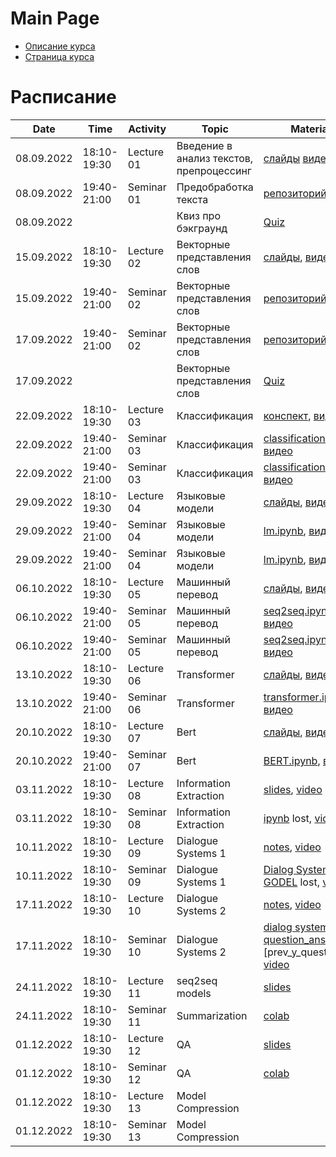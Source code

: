 # Main Page

* [Описание курса](course_description.md)
* [Страница курса](https://karpovilia.github.io/NLP2022/readme/)

# Расписание
|Date|Time|Activity|Topic|Materials|Group|
|----|----|--------|-----|---------|-----|
| 08.09.2022 | 18:10-19:30 | Lecture 01 | Введение в анализ текстов, препроцессинг |  [слайды](https://github.com/karpovilia/NLP2022/raw/main/Week%2001%20-%20Introduction/01-intro.pdf) [видео](https://youtu.be/97woeNchw6E) | 1,2 |
| 08.09.2022 | 19:40-21:00 | Seminar 01 | Предобработка текста | [репозиторий](https://github.com/karpovilia/NLP2022/tree/main/Seminar%2001%20-%20Introduction), [видео](https://youtu.be/aXITGSdUPA0)| 1,2 |
| 08.09.2022 |             |           | Квиз про бэкграунд| [Quiz](https://docs.google.com/forms/d/e/1FAIpQLScGvDEJ15Le7B-Ti7LRIx9t7FfSwCaDh-j_n33zXfWuSZ-q1Q/viewform) | 1,2 |
| 15.09.2022 | 18:10-19:30 | Lecture 02 | Векторные представления слов | [слайды](https://github.com/karpovilia/NLP2022/raw/main/Week%2002%20-%20Word%20Embeddings/02-WordEmbeddings.pdf), [видео](https://youtu.be/8TPcAxMlfTs) | 1,2 |
| 15.09.2022 | 19:40-21:00 | Seminar 02 | Векторные представления слов | [репозиторий](https://github.com/karpovilia/NLP2022/tree/main/Seminar%2002%20-%20Word%20Embeddings), [видео](https://youtu.be/T4WrD69eUGY) | 1,2 |
| 17.09.2022 | 19:40-21:00 | Seminar 02 | Векторные представления слов | [репозиторий](https://github.com/karpovilia/NLP2022/tree/main/Seminar%2002%20-%20Word%20Embeddings), [видео](https://youtu.be/0PJDoVwB-Ng) | 1,2 |
| 17.09.2022 | |  | Векторные представления слов | [Quiz](https://forms.gle/9Yo9pdWJ2mAkQ2Po8) | 1,2 |
| 22.09.2022 | 18:10-19:30 | Lecture 03 | Классификация| [конспект](https://artemova.notion.site/d4ee7823399c47de9ebd6f2cb15cdb73), [видео](https://youtu.be/5giGop-UADU)| 1,2 |
| 22.09.2022 | 19:40-21:00 | Seminar 03 | Классификация | [classification.ipynb](https://colab.research.google.com/drive/1m1a4_JEhe55IKxrwxeAXvTi1WUclTi3q?usp=sharing), [видео](https://youtu.be/j-9p0ENvEEQ) | 1,2 |
| 22.09.2022 | 19:40-21:00 | Seminar 03 | Классификация | [classification.ipynb](https://colab.research.google.com/drive/1m1a4_JEhe55IKxrwxeAXvTi1WUclTi3q?usp=sharing), [видео](https://youtu.be/Y8kZfdu1MDQ) | 1,2 |
| 29.09.2022 | 18:10-19:30 | Lecture 04 | Языковые модели | [слайды](https://docs.google.com/presentation/d/1Xgxa1zapby5tN79xJM4A43yF_Ua9urlRTcqviv2G9Cc/edit?usp=sharing), [видео](https://youtu.be/kwK4pInW6tM)| 1,2 |
| 29.09.2022 | 19:40-21:00 | Seminar 04 | Языковые модели | [lm.ipynb](https://colab.research.google.com/drive/18VXwwoIyGApkCc6tnsmFtKvqGQHVtdLt?usp=sharing), [видео](https://youtu.be/f2yAv6N_424) | 1,2 |
| 29.09.2022 | 19:40-21:00 | Seminar 04 | Языковые модели | [lm.ipynb](https://colab.research.google.com/drive/18VXwwoIyGApkCc6tnsmFtKvqGQHVtdLt?usp=sharing), [видео](https://youtu.be/nnrVp1ZzxaA) | 1,2 |
| 06.10.2022 | 18:10-19:30 | Lecture 05 | Машинный перевод | [слайды](https://docs.google.com/presentation/d/1AWRQTRPwkNXtABK9ZuOEiEVUm67lApA1/edit?usp=sharing&ouid=112816606551634705121&rtpof=true&sd=true), [видео](https://youtu.be/1nMEiiaQlkI) | 1,2 |
| 06.10.2022 | 19:40-21:00 | Seminar 05 | Машинный перевод| [seq2seq.ipynb](https://colab.research.google.com/drive/1cyFNWYSyPaeGzDgv8MB-DaRbv5t5WgEn?usp=sharing) lost, [видео](https://youtu.be/8dZUzLUjIh0) | 1,2 |
| 06.10.2022 | 19:40-21:00 | Seminar 05 | Машинный перевод| [seq2seq.ipynb](https://colab.research.google.com/drive/1cyFNWYSyPaeGzDgv8MB-DaRbv5t5WgEn?usp=sharing) lost, [видео](https://youtu.be/QNO_MlI3uFo) | 1,2 |
| 13.10.2022 | 18:10-19:30 | Lecture 06 | Transformer | [слайды](https://docs.google.com/presentation/d/1l1VschZkhTqGWxy1h1mvHKuUSnVSEG2O/edit?usp=sharing&ouid=112816606551634705121&rtpof=true&sd=true), [видео](https://youtu.be/Z2IGr_C2IIs) | 1,2 |
| 13.10.2022 | 19:40-21:00 | Seminar 06 | Transformer | [transformer.ipynb](https://colab.research.google.com/drive/1MoxDB9Jv9CA3P5vSn8hMaOV-zhuQMKdj?usp=sharing), [видео](https://youtu.be/jrhJ261vq6A) | 1,2 |
| 20.10.2022 | 18:10-19:30 | Lecture 07 | Bert | [слайды](https://docs.google.com/presentation/d/1l1VschZkhTqGWxy1h1mvHKuUSnVSEG2O/edit?usp=sharing&ouid=112816606551634705121&rtpof=true&sd=true), [видео](https://youtu.be/N7c_nODNSvs) | 1,2 |
| 20.10.2022 | 19:40-21:00 | Seminar 07 | Bert | [BERT.ipynb](https://colab.research.google.com/drive/15ICdicUaTxV7Dz8oJ-a7IfLFETUHoDAP?usp=sharing), [видео](https://youtu.be/Ka3fsJXah_M) | 1,2 |
| 03.11.2022 | 18:10-19:30 | Lecture 08 | Information Extraction | [slides](https://github.com/karpovilia/NLP2022/raw/main/Week%2008%20–%20Information%20Extraction/08_InformationExtraction.pdf), [video](https://youtu.be/XwGcdiJUlDM) | 1,2 |
| 03.11.2022 | 18:10-19:30 | Seminar 08 | Information Extraction | [ipynb](https://colab.research.google.com/drive/1v2CDCJQGGW0MQDnRoTmLeoO0jb9l7_L9?usp=sharing) lost, [video](https://youtu.be/Q76lUaK1gg4) lost | 1,2 |
| 10.11.2022 | 18:10-19:30 | Lecture 09 | Dialogue Systems 1 | [notes](https://github.com/karpovilia/NLP2022/blob/main/Week%2009%20-%20Dialogue%20Systems%201/09_ToD_v2.pdf), [video](https://youtu.be/-RTMSzkq79s) | 1,2 |
| 10.11.2022 | 18:10-19:30 | Seminar 09 | Dialogue Systems 1 | [Dialog Systems](https://colab.research.google.com/drive/1G8h09s3wRROFUlRx2RZ7oUsdUV5LpCYi?usp=sharing) lost, [GODEL](https://colab.research.google.com/drive/1YOrbR9Akt_1JR0fl5DD1cxItvHygrzU-?usp=sharing) lost, [video](https://youtu.be/Q76lUaK1gg4) | 1,2 |
| 17.11.2022 | 18:10-19:30 | Lecture 10 | Dialogue Systems 2 | [notes](https://github.com/karpovilia/NLP2022/blob/main/Week%2010%20-%20Dialogue%20Systems%202/10_OpenDialogue.pdf), [video](https://youtu.be/a61io8K3crg) | 1,2 |
| 17.11.2022 | 18:10-19:30 | Seminar 10 | Dialogue Systems 2 | [dialog system2](https://colab.research.google.com/drive/1QVTUPYdzEOHV_YFVxux5mP-npLlpsr7L?usp=sharing), [question_answ](https://colab.research.google.com/drive/165E3qLqBh-j23G_HJm0c2C7rNNwNOPfQ?usp=sharing) lost, [prev_y_quest_answ], [video](https://youtu.be/Hp_bB5RXqJw) | 1,2 |
| 24.11.2022 | 18:10-19:30 | Lecture 11 | seq2seq models | [slides](https://github.com/karpovilia/NLP2022/blob/main/Week%2011%20-%20seq2seq%20models/10_TS_2021.pdf) | 1,2 |
| 24.11.2022 | 18:10-19:30 | Seminar 11 | Summarization | [colab](https://colab.research.google.com/drive/1-lFJ0VusD5Cn1BczTcTPFuAJqIWY85_g?usp=sharing) | 1,2 |
| 01.12.2022 | 18:10-19:30 | Lecture 12 | QA | [slides](https://drive.google.com/file/d/1PiBKFWsDo5YaWrM_iLAUTMLAQNK5Pnhd/view) | 1,2 |
| 01.12.2022 | 18:10-19:30 | Seminar 12 | QA | [colab](https://colab.research.google.com/drive/1DLorq3F9Olbk-v9amSITzp3RyjrvkQTD?usp=sharing) | 1,2 |
| 01.12.2022 | 18:10-19:30 | Lecture 13 | Model Compression |  | 1,2 |
| 01.12.2022 | 18:10-19:30 | Seminar 13 | Model Compression |  | 1,2 |
